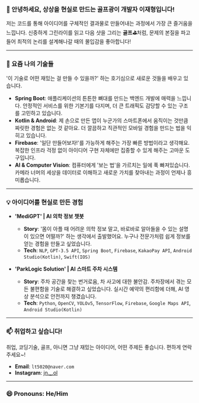 ### 👋 안녕하세요, 상상을 현실로 만드는 골프광이 개발자 이재형입니다!

저는 코드를 통해 아이디어를 구체적인 결과물로 만들어내는 과정에서 가장 큰 즐거움을 느낍니다. 신중하게 그린라이를 읽고 다음 샷을 그리는 **골프⛳️**처럼, 문제의 본질을 파고들어 최적의 논리를 설계해나갈 때의 몰입감을 좋아합니다!

---

### 🌱 요즘 나의 기술들

'이 기술로 어떤 재밌는 걸 만들 수 있을까?' 하는 호기심으로 새로운 것들을 배우고 있습니다.

- **Spring Boot**: 애플리케이션의 튼튼한 뼈대를 만드는 백엔드 개발에 매력을 느낍니다. 안정적인 서비스를 위한 기본기를 다지며, 더 큰 트래픽도 감당할 수 있는 구조를 고민하고 있습니다.
- **Kotlin & Android**: 제 손으로 만든 앱이 누군가의 스마트폰에서 움직이는 것만큼 짜릿한 경험은 없는 것 같아요. 더 깔끔하고 직관적인 모바일 경험을 만드는 법을 익히고 있습니다.
- **Firebase**: '일단 만들어보자!'를 가능하게 해주는 가장 빠른 방법이라고 생각해요. 복잡한 인프라 걱정 없이 아이디어 구현 자체에만 집중할 수 있게 해주는 고마운 도구입니다.
- **AI & Computer Vision**: 컴퓨터에게 '보는 법'을 가르치는 일에 푹 빠져있습니다. 카메라 너머의 세상을 데이터로 이해하고 새로운 가치를 찾아내는 과정이 언제나 흥미롭습니다.

---

### 💡 아이디어를 현실로 만든 경험

- **'MediGPT' | AI 의학 정보 챗봇**
  - **Story**: '몸이 아플 때 어려운 의학 정보 말고, 바로바로 알아들을 수 있는 설명이 있으면 어떨까?' 하는 생각에서 출발했어요. 누구나 전문가처럼 쉽게 정보를 얻는 경험을 만들고 싶었습니다.
  - **Tech**: `NLP`, `GPT-3.5 API`, `Spring Boot`, `Firebase`, `KakaoPay API`, `Android Studio(Kotlin)`, `Swift(IOS)`

- **'ParkLogic Solution' | AI 스마트 주차 시스템**
  - **Story**: 주차 공간을 찾는 번거로움, 차 사고에 대한 불안감. 주차장에서 겪는 모든 불편함을 기술로 해결하고 싶었습니다. 실시간 예약의 편리함에 더해, AI 영상 분석으로 안전까지 챙겼습니다.
  - **Tech**: `Python`, `OpenCV`, `YOLOv5`, `TensorFlow`, `Firebase`, `Google Maps API`, `Android Studio(Kotlin)`

---

### 📫 취업하고 싶습니다!

취업, 코딩기술, 골프, 아니면 그냥 재밌는 아이디어, 어떤 주제든 좋습니다. 편하게 연락주세요~!

- **Email**: `lt5020@naver.com`
- **Instagram**: [jn._.ol](https://www.instagram.com/jn._.ol/)

---

### 😄 Pronouns: He/Him
